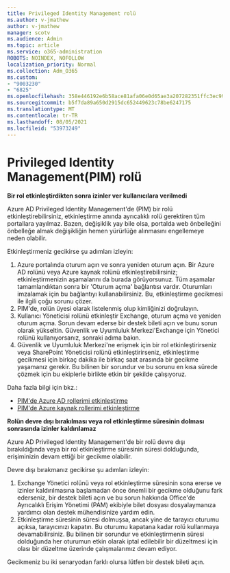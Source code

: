 ```yaml
---
title: Privileged Identity Management rolü
ms.author: v-jmathew
author: v-jmathew
manager: scotv
ms.audience: Admin
ms.topic: article
ms.service: o365-administration
ROBOTS: NOINDEX, NOFOLLOW
localization_priority: Normal
ms.collection: Adm_O365
ms.custom:
- "9003230"
- "6825"
ms.openlocfilehash: 358e446192e6b58ace81afa06e0d65ae3a207282351ffc3ec9975a24779951fb
ms.sourcegitcommit: b5f7da89a650d2915dc652449623c78be6247175
ms.translationtype: MT
ms.contentlocale: tr-TR
ms.lasthandoff: 08/05/2021
ms.locfileid: "53973249"
---
```

# <a name="privileged-identity-managementpim-role"></a>Privileged Identity Management(PIM) rolü

**Bir rol etkinleştirdikten sonra izinler ver kullanıcılara verilmedi**

Azure AD Privileged Identity Management'de (PIM) bir rolü etkinleştirebilirsiniz, etkinleştirme anında ayrıcalıklı rolü gerektiren tüm portallara yayılmaz. Bazen, değişiklik yay bile olsa, portalda web önbelleğini önbelleğe almak değişikliğin hemen yürürlüğe alınmasını engellemeye neden olabilir.

Etkinleştirmeniz gecikirse şu adımları izleyin:

1. Azure portalında oturum açın ve sonra yeniden oturum açın. Bir Azure AD rolünü veya Azure kaynak rolünü etkinleştirebilirsiniz; etkinleştirmenizin aşamalarını da burada görüyorsunuz. Tüm aşamalar tamamlandıktan sonra bir 'Oturum açma' bağlantısı vardır. Oturumları imzalamak için bu bağlantıyı kullanabilirsiniz. Bu, etkinleştirme gecikmesi ile ilgili çoğu sorunu çözer.
2. PIM'de, rolün üyesi olarak listelenmiş olup kimliğinizi doğrulayın.
3. Kullanıcı Yöneticisi rolünü etkinleştir Exchange, oturum açma ve yeniden oturum açma. Sorun devam ederse bir destek bileti açın ve bunu sorun olarak yükseltin. Güvenlik ve Uyumluluk Merkezi'Exchange için Yönetici rolünü kullanıyorsanız, sonraki adıma bakın.
4. Güvenlik ve Uyumluluk Merkezi'ne erişmek için bir rol etkinleştirirseniz veya SharePoint Yöneticisi rolünü etkinleştirirseniz, etkinleştirme gecikmesi için birkaç dakika ile birkaç saat arasında bir gecikme yaşamanız gerekir. Bu bilinen bir sorundur ve bu sorunu en kısa sürede çözmek için bu ekiplerle birlikte etkin bir şekilde çalışıyoruz.

Daha fazla bilgi için bkz.:

- [PIM'de Azure AD rollerimi etkinleştirme](https://docs.microsoft.com/azure/active-directory/privileged-identity-management/pim-how-to-activate-role?WT.mc_id=Portal-Microsoft_Azure_Support "https://docs.microsoft.com/azure/active-directory/privileged-identity-management/pim-how-to-activate-role?wt.mc_id=portal-microsoft_azure_support")
- [PIM'de Azure kaynak rollerimi etkinleştirme](https://docs.microsoft.com/azure/active-directory/privileged-identity-management/pim-resource-roles-activate-your-roles?WT.mc_id=Portal-Microsoft_Azure_Support "https://docs.microsoft.com/azure/active-directory/privileged-identity-management/pim-resource-roles-activate-your-roles?wt.mc_id=portal-microsoft_azure_support")

**Rolün devre dışı bırakılması veya rol etkinleştirme süresinin dolması sonrasında izinler kaldırılamaz**

Azure AD Privileged Identity Management'de bir rolü devre dışı bırakıldığında veya bir rol etkinleştirme süresinin süresi dolduğunda, erişiminizin devam ettiği bir gecikme olabilir.

Devre dışı bırakmanız gecikirse şu adımları izleyin:

1. Exchange Yönetici rolünü veya rol etkinleştirme süresinin sona ererse ve izinler kaldırılmasına başlamadan önce önemli bir gecikme olduğunu fark ederseniz, bir destek bileti açın ve bu sorun hakkında Office'de Ayrıcalıklı Erişim Yönetimi (PAM) ekibiyle bilet dosyası dosyalaymanıza yardımcı olan destek mühendisinize yardım edin.
2. Etkinleştirme süresinin süresi dolmuşsa, ancak yine de tarayıcı oturumu açıksa, tarayıcınızı kapatın. Bu oturumu kapatana kadar rolü kullanmaya devamabilirsiniz. Bu bilinen bir sorundur ve etkinleştirmenin süresi dolduğunda her oturumun etkin olarak iptal edilebilir bir düzeltmesi için olası bir düzeltme üzerinde çalışmalarımız devam ediyor.

Gecikmeniz bu iki senaryodan farklı olursa lütfen bir destek bileti açın.
